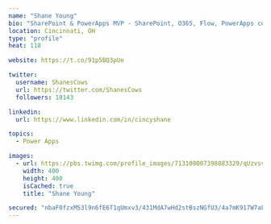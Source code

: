 ```yaml
---
name: "Shane Young"
bio: "SharePoint & PowerApps MVP - SharePoint, O365, Flow, PowerApps consulting? @PowerApps911 | Pure Snark? You found it."
location: Cincinnati, OH
type: "profile"
heat: 118

website: https://t.co/91p5BQ3pUe

twitter:
  username: ShanesCows
  url: https://twitter.com/ShanesCows
  followers: 18143

linkedin:
  url: https://www.linkedin.com/in/cincyshane

topics:
  - Power Apps

images:
  - url: https://pbs.twimg.com/profile_images/713100007398883329/qUzvsvQ3_400x400.jpg
    width: 400
    height: 400
    isCached: true
    title: "Shane Young"

secured: "nbaF0fzxM53l9n6fE6T1qUmxv3/431MdA7wHd2stBszNGfU3/4a7mK917W7aFM00TqAF/SNMVgAuGbs9T4pXVLIupZ2+12AAIrUuhbNA8hXMnBUdTJQWXBWgIurJyG4LK3uivZPOTYDKEoOqeNSQ6fzdXbcgn7QEOkRVbbGWH8KKHdcs8urhkdhxdQHdY4yw8rYYFS+BALGfdFjVJleivkLrDox3H4+ixvtj0c8PlW2xfIhn1uLSycQ4NjCLO5SFJkpse4qw9YzpEa23XwGCdobh20qZ+hpnnw3uW92dzXGNGy9OCLrK2RFY75COu8i+64PNcvrav3OPDD+Hb2uvdwS/7whK4cif8skOxvshu9HmYUxkRV22L3KAscf3ofr5V8z85jGYz/SEFDT+2aK130ONMStDtX/YGh/ojEWTc5Q=;/4W8ovk879dFyQOttENOWA=="
---
```


